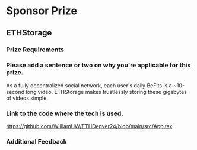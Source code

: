 # Sponsor Prize

## ETHStorage

### Prize Requirements

### Please add a sentence or two on why you're applicable for this prize.
As a fully decentralized social network, each user's daily BeFits is a ~10-second long video. ETHStorage makes trustlessly storing these gigabytes of videos simple. 

### Link to the code where the tech is used.

https://github.com/WilliamUW/ETHDenver24/blob/main/src/App.tsx

### Additional Feedback
